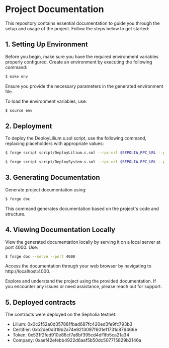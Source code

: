 # Project Documentation

This repository contains essential documentation to guide you through the setup and usage of the project. Follow the steps below to get started:

## 1. Setting Up Environment

Before you begin, make sure you have the required environment variables properly configured. Create an environment by executing the following command:

```bash
$ make env
```
Ensure you provide the necessary parameters in the generated environment file.

To load the environment variables, use:

```bash
$ source env
```
## 2. Deployment

To deploy the DeployLilium.s.sol script, use the following command, replacing placeholders with appropriate values:

```bash
$ forge script script/DeployLilium.s.sol --rpc-url $SEPOLIA_RPC_URL --private-key $PRIVATE_KEY --etherscan-api-key $ETHERSCAN_API_KEY --verify --broadcast -vvvvv
```

```bash
$ forge script script/DeploySystem.s.sol --rpc-url $SEPOLIA_RPC_URL --private-key $PRIVATE_KEY --etherscan-api-key $ETHERSCAN_API_KEY --verify --broadcast -vvvvv
```

## 3. Generating Documentation

Generate project documentation using:

```bash
$ forge doc
```

This command generates documentation based on the project's code and structure.

## 4. Viewing Documentation Locally

View the generated documentation locally by serving it on a local server at port 4000. Use:

```bash
$ forge doc --serve --port 4000
```

Access the documentation through your web browser by navigating to http://localhost:4000.

Explore and understand the project using the provided documentation. If you encounter any issues or need assistance, please reach out for support.

## 5. Deployed contracts

The contracts were deployed on the Sepholia testnet. 

- Lilium: 0x0c2f52a0d357881fbad687fc420ed3fe9fc793b3
- Certifier: 0xb2de0d319b2a74e9213097f601ef1731c876466e
- Token: 0x531f2fed910e86cf7a6bf395cd4df1fb5ca21a34
- Company: 0xaef42efebb4922d6aaf5b50dc507715829b2146a
